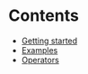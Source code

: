 # Contents

- [Getting started](https://github.com/retueZe/rx-reader/tree/master/docs/getting_started/1.md)
- [Examples](https://github.com/retueZe/rx-reader/tree/master/docs/examples)
- [Operators](https://github.com/retueZe/rx-reader/tree/master/docs/operators)
